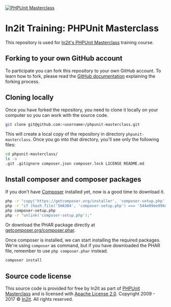 [![PHPUnit Masterclass](https://www.in2it.be/wp-content/uploads/2017/01/in2it-unit-testing-masterclass.jpg)](https://www.in2it.be/training-courses/phpunit-masterclass/)

# In2it Training: PHPUnit Masterclass

This repository is used for [In2it's PHPUnit Masterclass](https://www.in2it.be/training-courses/phpunit-masterclass/) training course. 

## Forking to your own GitHub account

To participate you can fork this repository to your own GitHub account. To learn how to fork, please read the [GitHub documentation](https://help.github.com/articles/fork-a-repo) explaining the forking process.

## Cloning locally

Once you have forked the repository, you need to clone it locally on your computer so you can work with the source code.

```bash
git clone git@github.com:<username>/phpunit-masterclass.git
```

This will create a local copy of the repository in directory `phpunit-masterclass`. Once you go into that directory, you'll see only the following files:

```bash
cd phpunit-masterclass/
ls -a
.git .gitignore composer.json composer.lock LICENSE README.md
```

## Install composer and composer packages

If you don't have [Composer](https://getcomposer.org) installed yet, now is a good time to download it.

```bash
php -r "copy('https://getcomposer.org/installer', 'composer-setup.php');"
php -r "if (hash_file('SHA384', 'composer-setup.php') === '544e09ee996cdf60ece3804abc52599c22b1f40f4323403c44d44fdfdd586475ca9813a858088ffbc1f233e9b180f061') { echo 'Installer verified'; } else { echo 'Installer corrupt'; unlink('composer-setup.php'); } echo PHP_EOL;"
php composer-setup.php
php -r "unlink('composer-setup.php');"
```

Or download the PHAR package directly at [getcomposer.org/composer.phar](https://getcomposer.org/composer.phar).

Once composer is installed, we can start installing the required packages. We're using `composer` as command, but if you have downloaded the PHAR file, remember to use `php composer.phar` instead.

```bash
composer install
```

## Source code license

This source code is provided for free by In2it as part of [PHPUnit Masterclass](https://www.in2it.be/training-courses/phpunit-masterclass/) and is licensed with [Apache License 2.0](LICENSE). Copyright 2009 - 2017 © [In2it](https://www.in2it.be). All rights reserved.
